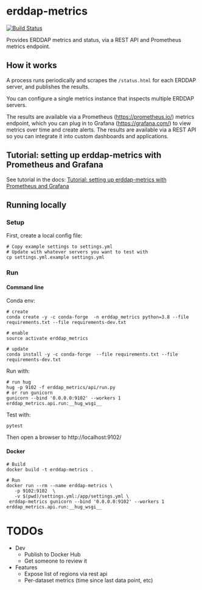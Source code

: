 # erddap-metrics

[![Build Status](https://travis-ci.com/axiom-data-science/erddap-metrics.svg?branch=master)](https://travis-ci.com/axiom-data-science/erddap-metrics)

Provides ERDDAP metrics and status, via a REST API and Prometheus metrics endpoint.

## How it works

A process runs periodically and scrapes the `/status.html` for each ERDDAP server, and publishes the results.

You can configure a single metrics instance that inspects multiple ERDDAP servers.

The results are available via a Prometheus (https://prometheus.io/) metrics endpoint, which you can plug in to Grafana (https://grafana.com/) 
to view metrics over time and create alerts. 
The results are available via a REST API so you can integrate it into custom dashboards and applications. 

## Tutorial: setting up erddap-metrics with Prometheus and Grafana

See tutorial in the docs: [Tutorial: setting up erddap-metrics with Prometheus and Grafana](https://github.com/axiom-data-science/erddap-metrics/blob/master/docs/tutorial.md)

## Running locally

### Setup

First, create a local config file:

```
# Copy example settings to settings.yml
# Update with whatever servers you want to test with 
cp settings.yml.example settings.yml
```

### Run
 
#### Command line

Conda env:
```
# create
conda create -y -c conda-forge  -n erddap_metrics python=3.8 --file requirements.txt --file requirements-dev.txt

# enable
source activate erddap_metrics

# update
conda install -y -c conda-forge  --file requirements.txt --file requirements-dev.txt
```

Run with:
```
# run hug
hug -p 9102 -f erddap_metrics/api/run.py
# or run gunicorn
gunicorn --bind '0.0.0.0:9102' --workers 1 erddap_metrics.api.run:__hug_wsgi__
```

Test with:

```
pytest
```

Then open a browser to http://localhost:9102/

#### Docker

```
# Build
docker build -t erddap-metrics .

# Run
docker run --rm --name erddap-metrics \
   -p 9102:9102  \
   -v $(pwd)/settings.yml:/app/settings.yml \
 erddap-metrics gunicorn --bind '0.0.0.0:9102' --workers 1 erddap_metrics.api.run:__hug_wsgi__
```


# TODOs

* Dev
  * Publish to Docker Hub
  * Get someone to review it
* Features
  * Expose list of regions via rest api
  * Per-dataset metrics (time since last data point, etc)
